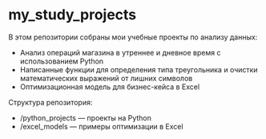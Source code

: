 # my_study_projects
В этом репозитории собраны мои учебные проекты по анализу данных: 
- Анализ операций магазина в утреннее и дневное время с использованием Python
- Написанные функции для определения типа треугольника и очистки математических выражений от лишних символов
- Оптимизационная модель для бизнес-кейса в Excel

Структура репозитория:
- /python_projects — проекты на Python
- /excel_models — примеры оптимизации в Excel
